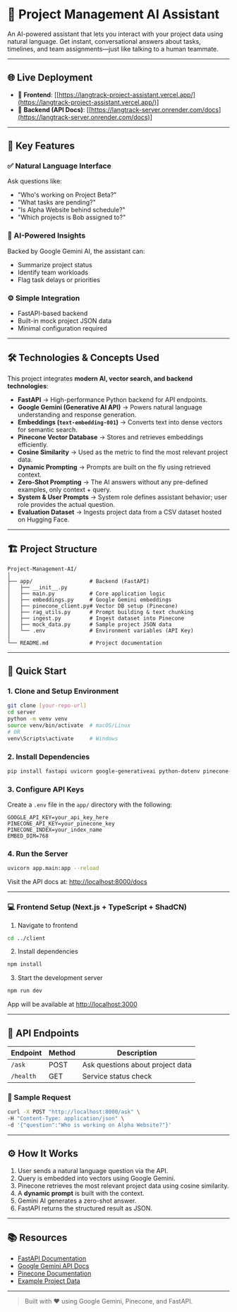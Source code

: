 # 🧠 Project Management AI Assistant

An AI-powered assistant that lets you interact with your project data using natural language. Get instant, conversational answers about tasks, timelines, and team assignments—just like talking to a human teammate.

---

## 🌐 Live Deployment

* 🔗 **Frontend**: \[[https://langtrack-project-assistant.vercel.app/](https://langtrack-project-assistant.vercel.app/)]
* 🔗 **Backend (API Docs)**: \[[https://langtrack-server.onrender.com/docs](https://langtrack-server.onrender.com/docs)]

---

## 🌟 Key Features

### ✅ Natural Language Interface

Ask questions like:

* "Who's working on Project Beta?"
* "What tasks are pending?"
* "Is Alpha Website behind schedule?"
* "Which projects is Bob assigned to?"

### 🤖 AI-Powered Insights

Backed by Google Gemini AI, the assistant can:

* Summarize project status
* Identify team workloads
* Flag task delays or priorities

### ⚙️ Simple Integration

* FastAPI-based backend
* Built-in mock project JSON data
* Minimal configuration required

---

## 🛠️ Technologies & Concepts Used

This project integrates **modern AI, vector search, and backend technologies**:

* **FastAPI** → High-performance Python backend for API endpoints.
* **Google Gemini (Generative AI API)** → Powers natural language understanding and response generation.
* **Embeddings (`text-embedding-001`)** → Converts text into dense vectors for semantic search.
* **Pinecone Vector Database** → Stores and retrieves embeddings efficiently.
* **Cosine Similarity** → Used as the metric to find the most relevant project data.
* **Dynamic Prompting** → Prompts are built on the fly using retrieved context.
* **Zero-Shot Prompting** → The AI answers without any pre-defined examples, only context + query.
* **System & User Prompts** → System role defines assistant behavior; user role provides the actual question.
* **Evaluation Dataset** → Ingests project data from a CSV dataset hosted on Hugging Face.

---

## 🏗️ Project Structure

```
Project-Management-AI/
│
├── app/                  # Backend (FastAPI)
│   ├── __init__.py
│   ├── main.py           # Core application logic
│   ├── embeddings.py     # Google Gemini embeddings
│   ├── pinecone_client.py# Vector DB setup (Pinecone)
│   ├── rag_utils.py      # Prompt building & text chunking
│   ├── ingest.py         # Ingest dataset into Pinecone
│   ├── mock_data.py      # Sample project JSON data
│   └── .env              # Environment variables (API Key)
│
└── README.md             # Project documentation
```

---

## 🚀 Quick Start

### 1. Clone and Setup Environment

```bash
git clone [your-repo-url]
cd server
python -m venv venv
source venv/bin/activate  # macOS/Linux
# OR
venv\Scripts\activate     # Windows
```

### 2. Install Dependencies

```bash
pip install fastapi uvicorn google-generativeai python-dotenv pinecone-client pandas
```

### 3. Configure API Keys

Create a `.env` file in the `app/` directory with the following:

```env
GOOGLE_API_KEY=your_api_key_here
PINECONE_API_KEY=your_pinecone_key
PINECONE_INDEX=your_index_name
EMBED_DIM=768
```

### 4. Run the Server

```bash
uvicorn app.main:app --reload
```

Visit the API docs at: [http://localhost:8000/docs](http://localhost:8000/docs)

---

### 💻 Frontend Setup (Next.js + TypeScript + ShadCN)

1. Navigate to frontend

```bash
cd ../client
```

2. Install dependencies

```bash
npm install
```

3. Start the development server

```bash
npm run dev
```

App will be available at [http://localhost:3000](http://localhost:3000)

---

## 📡 API Endpoints

| Endpoint  | Method | Description                      |
| --------- | ------ | -------------------------------- |
| `/ask`    | POST   | Ask questions about project data |
| `/health` | GET    | Service status check             |

### 🧪 Sample Request

```bash
curl -X POST "http://localhost:8000/ask" \
-H "Content-Type: application/json" \
-d '{"question":"Who is working on Alpha Website?"}'
```

---

## ⚙️ How It Works

1. User sends a natural language question via the API.
2. Query is embedded into vectors using Google Gemini.
3. Pinecone retrieves the most relevant project data using cosine similarity.
4. A **dynamic prompt** is built with the context.
5. Gemini AI generates a zero-shot answer.
6. FastAPI returns the structured result as JSON.

---

## 📚 Resources

* [FastAPI Documentation](https://fastapi.tiangolo.com/)
* [Google Gemini API Docs](https://ai.google.dev/)
* [Pinecone Documentation](https://docs.pinecone.io/)
* [Example Project Data](./app/mock_data.py)

---

> Built with ❤️ using Google Gemini, Pinecone, and FastAPI.
